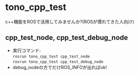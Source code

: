 # tono_cpp_test
c++機能をROSで活用してみませんか?(ROSが慣れてきた人向け)

## cpp_test_node, cpp_test_debug_node
- 実行コマンド:  
`rosrun tono_cpp_test cpp_test_node`  
`rosrun tono_cpp_test cpp_test_debug_node`
- debug_nodeの方でだけROS_INFOが出ればok!